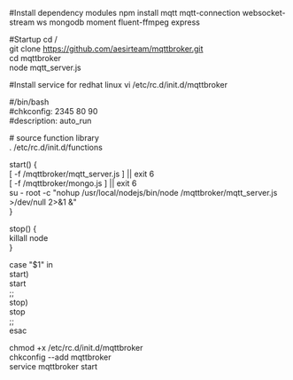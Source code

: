 #Install dependency modules
npm install mqtt mqtt-connection websocket-stream ws mongodb moment fluent-ffmpeg express

#Startup
cd /<br>
git clone https://github.com/aesirteam/mqttbroker.git<br>
cd mqttbroker<br>
node mqtt_server.js<br>

#Install service for redhat linux
vi /etc/rc.d/init.d/mqttbroker<br>

\#/bin/bash<br>
\#chkconfig: 2345 80 90<br>
\#description: auto_run<br>

\# source function library<br>
. /etc/rc.d/init.d/functions<br>

start() {<br>
   [ -f /mqttbroker/mqtt_server.js ] || exit 6<br>
   [ -f /mqttbroker/mongo.js ] || exit 6<br>
   su - root -c "nohup /usr/local/nodejs/bin/node /mqttbroker/mqtt_server.js >/dev/null 2>&1 &"<br>
}<br>

stop() {<br>
  killall node<br>
}<br>

case "$1" in<br>
   start)<br>
      start<br>
      ;;<br>
   stop)<br>
      stop<br>
      ;;<br>
 esac<br>

chmod +x /etc/rc.d/init.d/mqttbroker<br>
chkconfig --add mqttbroker<br>
service mqttbroker start<br>